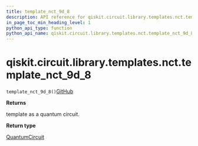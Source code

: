 ```yaml
---
title: template_nct_9d_8
description: API reference for qiskit.circuit.library.templates.nct.template_nct_9d_8
in_page_toc_min_heading_level: 1
python_api_type: function
python_api_name: qiskit.circuit.library.templates.nct.template_nct_9d_8
---
```


# qiskit.circuit.library.templates.nct.template\_nct\_9d\_8

<span id="qiskit.circuit.library.templates.nct.template_nct_9d_8" />

`template_nct_9d_8()`[GitHub](https://github.com/qiskit/qiskit/tree/stable/0.39/qiskit/circuit/library/templates/nct/template_nct_9d_8.py "view source code")

**Returns**

template as a quantum circuit.

**Return type**

[QuantumCircuit](qiskit.circuit.QuantumCircuit "qiskit.circuit.QuantumCircuit")

